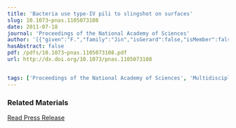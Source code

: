 ```yaml
---
title: 'Bacteria use type-IV pili to slingshot on surfaces'
slug: 10.1073~pnas.1105073108
date: 2011-07-18
journal: 'Proceedings of the National Academy of Sciences'
author: '[{"given":"F.","family":"Jin","isGerard":false,"isMember":false,"isFirst":false,"isCorresponding":false},{"given":"J. C.","family":"Conrad","isGerard":false,"isMember":false,"isFirst":false,"isCorresponding":false},{"given":"M. L.","family":"Gibiansky","isGerard":false,"isMember":false,"isFirst":false,"isCorresponding":false},{"given":"G. C. L.","family":"Wong","isGerard":false,"isMember":false,"isFirst":false,"isCorresponding":false}]'
hasAbstract: false
pdf: /pdfs/10.1073~pnas.1105073108.pdf
url: http://dx.doi.org/10.1073/pnas.1105073108


tags: ['Proceedings of the National Academy of Sciences', 'Multidisciplinary']
---
```

<!--truncate-->


### Related Materials

[Read Press Release](http://newsroom.ucla.edu/releases/ucla-engineering-researchers-discover-210547)
